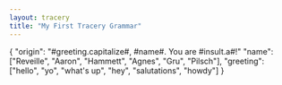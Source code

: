 ```yaml
---
layout: tracery
title: "My First Tracery Grammar"
---
```

{
"origin": "#greeting.capitalize#, #name#. You are #insult.a#!"
"name": ["Reveille", "Aaron", "Hammett", "Agnes", "Gru", "Pilsch"],
"greeting": ["hello", "yo", "what's up", "hey", "salutations", "howdy"]
}
